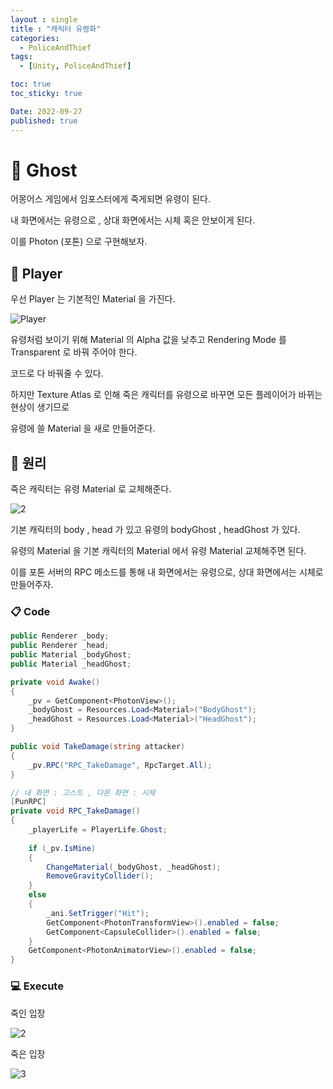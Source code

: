 ```yaml
---
layout : single
title : "캐릭터 유령화"
categories:
  - PoliceAndThief
tags:
  - [Unity, PoliceAndThief]

toc: true
toc_sticky: true

Date: 2022-09-27
published: true
---
```


# 📌 Ghost

어몽어스 게임에서 임포스터에게 죽게되면 유령이 된다.

내 화면에서는 유령으로 , 상대 화면에서는 시체 혹은 안보이게 된다.

이를 Photon (포톤) 으로 구현해보자.

## 📝 Player

우선 Player 는 기본적인 Material 을 가진다.

![Player](https://user-images.githubusercontent.com/87271529/192085120-281b229b-6a82-4366-bdb9-72ef4bf76f27.png)

유령처럼 보이기 위해 Material 의 Alpha 값을 낮추고 Rendering Mode 를 Transparent 로 바꿔 주어야 한다.

코드로 다 바꿔줄 수 있다.

하지만 Texture Atlas 로 인해 죽은 캐릭터를 유령으로 바꾸면 모든 플레이어가 바뀌는 현상이 생기므로

유령에 쓸 Material 을 새로 만들어준다.

## 📝 원리

죽은 캐릭터는 유령 Material 로 교체해준다.

![2](https://user-images.githubusercontent.com/87271529/192454293-e21f5c6b-5e94-4f2a-afe9-e25a7fc95ec1.png)

기본 캐릭터의 body , head 가 있고 유령의 bodyGhost , headGhost 가 있다.

유령의 Material 을 기본 캐릭터의 Material 에서 유령 Material 교체해주면 된다.

이를 포톤 서버의 RPC 메소드를 통해 내 화면에서는 유령으로, 상대 화면에서는 시체로 만들어주자.

### 📋 Code

```cs
public Renderer _body;
public Renderer _head;
public Material _bodyGhost;
public Material _headGhost;

private void Awake()
{
	_pv = GetComponent<PhotonView>();
	_bodyGhost = Resources.Load<Material>("BodyGhost");
	_headGhost = Resources.Load<Material>("HeadGhost");
}

public void TakeDamage(string attacker)
{
	_pv.RPC("RPC_TakeDamage", RpcTarget.All);
}

// 내 화면 : 고스트 , 다른 화면 : 시체
[PunRPC]
private void RPC_TakeDamage()
{
	_playerLife = PlayerLife.Ghost;
	
	if (_pv.IsMine)
	{
		ChangeMaterial(_bodyGhost, _headGhost);
		RemoveGravityCollider();
	}
	else
	{
		_ani.SetTrigger("Hit");
		GetComponent<PhotonTransformView>().enabled = false;
		GetComponent<CapsuleCollider>().enabled = false;
	}
	GetComponent<PhotonAnimatorView>().enabled = false;
}
```

### 💻 Execute

죽인 입장

![2](https://user-images.githubusercontent.com/87271529/192459131-a7113cc6-a82d-410a-bfcf-b877153a32bb.gif)

죽은 입장

![3](https://user-images.githubusercontent.com/87271529/192459170-5cc48603-44d1-4e7a-ab3a-a2b474e04687.gif)
